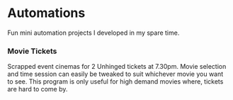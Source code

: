 # Automations
Fun mini automation projects I developed in my spare time.

### Movie Tickets
Scrapped event cinemas for 2 Unhinged tickets at 7.30pm. Movie selection and time session can easily be tweaked to suit whichever movie you want to see. This program is only useful for high demand movies where, tickets are hard to come by. 



